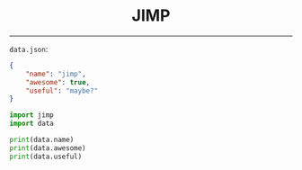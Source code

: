 <h1 align="center">JIMP</h1>

---

`data.json`:

```json
{
    "name": "jimp",
    "awesome": true,
    "useful": "maybe?"
}
```

```python
import jimp
import data

print(data.name)
print(data.awesome)
print(data.useful)
```
